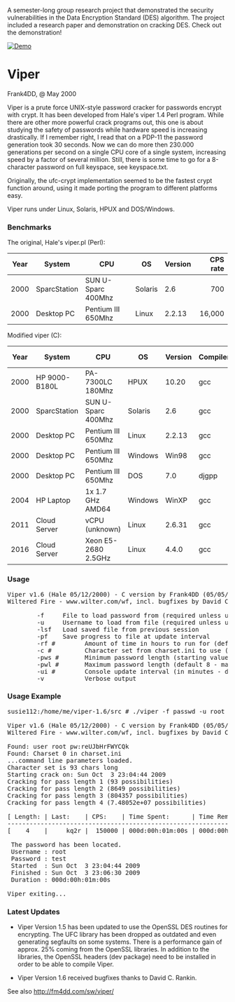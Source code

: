 A semester-long group research project that demonstrated the security vulnerabilities in the Data Encryption Standard (DES) algorithm. The project included a research paper and demonstration on cracking DES. Check out the demonstration!

[![Demo](https://imgur.com/undefined)](https://www.dropbox.com/s/hbf22n99aw3rsqj/BreakingDESDemonstration.mp4?dl=0)


# Viper

Frank4DD, @ May 2000

Viper is a prute force UNIX-style password cracker for passwords encrypt with
crypt. It has been developed from Hale's viper 1.4 Perl  program.
While there are other more powerful crack programs out, this one is about
studying the safety of passwords while hardware speed is increasing drastically.
If I remember right, I read that on a PDP-11 the password generation took 30
seconds. Now we can do more then 230.000 generations per second on a single
CPU core of a single system, increasing speed by a factor of several million.
Still, there is some time to go for a 8-character password on full keyspace,
see keyspace.txt.

Originally, the ufc-crypt implementation seemed to be the fastest
crypt function around, using it made porting the program to different platforms
easy.

Viper runs under Linux, Solaris, HPUX and DOS/Windows.


### Benchmarks

The original, Hale's viper.pl (Perl):

|Year| System | CPU | OS | Version | CPS rate |
|----|--------|-----|----|---------|---------:|
|2000| SparcStation | SUN U-Sparc 400Mhz | Solaris | 2.6 | 700 |
|2000| Desktop PC | Pentium III 650Mhz | Linux | 2.2.13 | 16,000 |

Modified viper (C):

|Year| System | CPU | OS | Version | Compiler | CPS rate |
|----|--------|-----|----|---------|----------|---------:|
|2000| HP 9000-B180L |  PA-7300LC 180Mhz | HPUX | 10.20 | gcc | 7000 |
|2000| SparcStation | SUN U-Sparc 400Mhz | Solaris | 2.6 | gcc | 25,000 |
|2000| Desktop PC | Pentium III 650Mhz | Linux | 2.2.13 | gcc | 40,000 |
|2000| Desktop PC | Pentium III 650Mhz | Windows | Win98 | gcc | 50,000 |
|2000| Desktop PC | Pentium III 650Mhz | DOS | 7.0  | djgpp | 50,000 |
|2004| HP Laptop | 1x 1.7 GHz AMD64 | Windows | WinXP | gcc | 120,000 |
|2011| Cloud Server | vCPU (unknown) | Linux | 2.6.31 | gcc | 150,000 |
|2016| Cloud Server | Xeon E5-2680 2.5GHz | Linux | 4.4.0 | gcc | 250,000 |


### Usage

<pre>Viper v1.6 (Hale 05/12/2000) - C version by Frank4DD (05/05/2014)
Wiltered Fire - www.wilter.com/wf, incl. bugfixes by David C. Rankin

        -f <file>    File to load password from (required unless using lsf)
        -u <user>    Username to load from file (required unless using lsf)
        -lsf <file>  Load saved file from previous session
        -pf <file>   Save progress to file at update interval
        -rf #        Amount of time in hours to run for (default infinite)
        -c #         Character set from charset.ini to use (default 1)
        -pws #       Minimum password length (starting value, default 1)
        -pwl #       Maximum password length (default 8 - maximum 16)
        -ui #        Console update interval (in minutes - default 10)
        -v           Verbose output</pre>

### Usage Example

<pre>susie112:/home/me/viper-1.6/src # ./viper -f passwd -u root -ui 1 -v

Viper v1.6 (Hale 05/12/2000) - C version by Frank4DD (05/05/2014)
Wiltered Fire - www.wilter.com/wf, incl. bugfixes by David C. Rankin

Found: user root pw:reUJbHrFWYCQk
Found: Charset 0 in charset.ini
...command line parameters loaded.
Character set is 93 chars long
Starting crack on: Sun Oct  3 23:04:44 2009
Cracking for pass length 1 (93 possibilities)
Cracking for pass length 2 (8649 possibilities)
Cracking for pass length 3 (804357 possibilities)
Cracking for pass length 4 (7.48052e+07 possibilities)

[ Length: | Last:    | CPS:    | Time Spent:      | Time Remaining:  | Done:  ]
-------------------------------------------------------------------------------
[    4    |     kq2r |  150000 | 000d:00h:01m:00s | 000d:00h:07m:18s | 12.03% ]

 The password has been located.
 Username : root
 Password : test
 Started  : Sun Oct  3 23:04:44 2009
 Finished : Sun Oct  3 23:06:30 2009
 Duration : 000d:00h:01m:00s

Viper exiting...</pre>

### Latest Updates

* Viper Version 1.5 has been updated to use the OpenSSL DES routines for 
encrypting. The UFC library has been dropped as outdated and even generating
segfaults on some systems. There  is a performance gain of approx. 25%
coming from the OpenSSL libraries. In addition to the libraries, the OpenSSL
headers (dev package) need to be installed in order to be able to compile Viper.

* Viper Version 1.6 received bugfixes thanks to David C. Rankin.

See also http://fm4dd.com/sw/viper/
